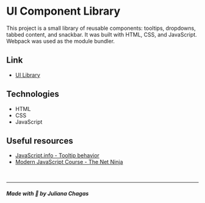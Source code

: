 # UI Component Library

This project is a small library of reusable components: tooltips, dropdowns, tabbed content, and snackbar. It was built with HTML, CSS, and JavaScript. Webpack was used as the module bundler.

## Link

- [UI Library](https://julianachagas.github.io/ui-library/)

## Technologies

- HTML
- CSS
- JavaScript

## Useful resources

- [JavaScript.info - Tooltip behavior](https://javascript.info/task/behavior-tooltip)
- [Modern JavaScript Course - The Net Ninja](https://javascript.info/task/behavior-tooltip)

<br>

---

##### Made with 💜 by Juliana Chagas
